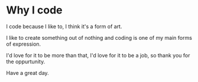 # Why I code

I code because I like to, I think it's a form of art.

I like to create something out of nothing and coding is one of my main forms of expression.

I'd love for it to be more than that, I'd love for it to be a job, so thank you for the oppurtunity.

Have a great day.
